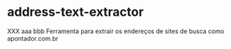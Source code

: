address-text-extractor
======================
XXX aaa bbb
Ferramenta para extrair os endereços de sites de busca como apontador.com.br
